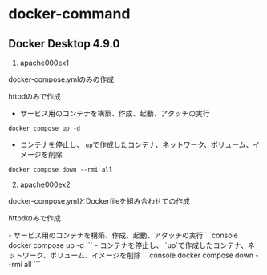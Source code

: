 # docker-command
## Docker Desktop 4.9.0

1. apache000ex1

<p>docker-compose.ymlのみの作成</p>
<p>httpdのみで作成</p>

- サービス用のコンテナを構築、作成、起動、アタッチの実行
```console
docker compose up -d
```
- コンテナを停止し、 `up`で作成したコンテナ、ネットワーク、ボリューム、イメージを削除
```console
docker compose down --rmi all
```

2. apache000ex2

<p>docker-compose.ymlとDockerfileを組み合わせての作成</p>
<p>httpdのみで作成</p>
- サービス用のコンテナを構築、作成、起動、アタッチの実行
```console
docker compose up -d
```
- コンテナを停止し、 `up`で作成したコンテナ、ネットワーク、ボリューム、イメージを削除
```console
docker compose down --rmi all
```
